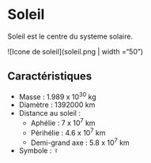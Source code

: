 # Soleil

Soleil est le centre du systeme solaire.

![Icone de soleil](soleil.png | width =“50”)


## Caractéristiques

- Masse : 1.989 x 10<sup>30</sup> kg
- Diamètre : 1392000 km
- Distance au soleil :
  - Aphélie : 7 x 10<sup>7</sup> km
  - Périhélie : 4.6 x 10<sup>7</sup> km
  - Demi-grand axe : 5.8 x 10<sup>7</sup> km
- Symbole : &#x263F;